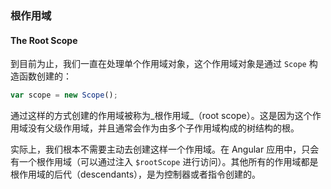 ### 根作用域

#### The Root Scope

到目前为止，我们一直在处理单个作用域对象，这个作用域对象是通过 `Scope` 构造函数创建的：

```js
var scope = new Scope();
```

通过这样的方式创建的作用域被称为_根作用域_（root scope）。这是因为这个作用域没有父级作用域，并且通常会作为由多个子作用域构成的树结构的根。

实际上，我们根本不需要主动去创建这样一个作用域。在 Angular 应用中，只会有一个根作用域（可以通过注入 `$rootScope` 进行访问）。其他所有的作用域都是根作用域的后代（descendants），是为控制器或者指令创建的。

